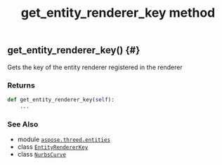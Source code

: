 ﻿---
title: get_entity_renderer_key method
second_title: Aspose.3D for Python via .NET API References
description: 
type: docs
weight: 60
url: /python-net/aspose.threed.entities/nurbscurve/get_entity_renderer_key/
is_root: false
---

## get_entity_renderer_key() {#}

Gets the key of the entity renderer registered in the renderer


### Returns 





```python
def get_entity_renderer_key(self):
    ...
```





### See Also
* module [`aspose.threed.entities`](../../)
* class [`EntityRendererKey`](/3d/python-net/aspose.threed.render/entityrendererkey)
* class [`NurbsCurve`](/3d/python-net/aspose.threed.entities/nurbscurve)
